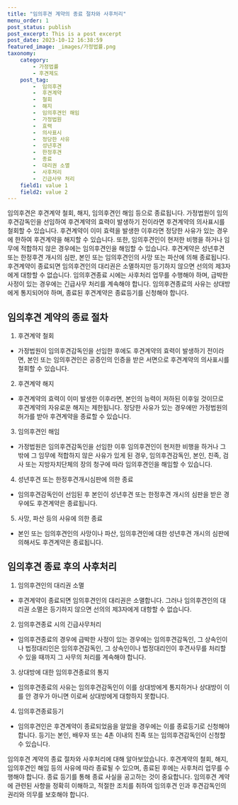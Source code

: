 ```yaml
---
title: "임의후견 계약의 종료 절차와 사후처리"
menu_order: 1
post_status: publish
post_excerpt: This is a post excerpt
post_date: 2023-10-12 16:38:59
featured_image: _images/가정법률.png
taxonomy:
    category:
        - 가정법률
        - 후견제도
    post_tag:
        -  임의후견
        -  후견계약
        -  철회
        -  해지
        -  임의후견인 해임
        -  가정법원
        -  효력
        -  의사표시
        -  정당한 사유
        -  성년후견
        -  한정후견
        -  종료
        -  대리권 소멸
        -  사후처리
        -  긴급사무 처리
    field1: value 1
    field2: value 2
---
```



임의후견은 후견계약 철회, 해지, 임의후견인 해임 등으로 종료됩니다. 가정법원이 임의후견감독인을 선임하여 후견계약의 효력이 발생하기 전이라면 후견계약의 의사표시를 철회할 수 있습니다. 후견계약이 이미 효력을 발생한 이후라면 정당한 사유가 있는 경우에 한하여 후견계약을 해지할 수 있습니다. 또한, 임의후견인이 현저한 비행을 하거나 임무에 적합하지 않은 경우에는 임의후견인을 해임할 수 있습니다. 후견계약은 성년후견 또는 한정후견 개시의 심판, 본인 또는 임의후견인의 사망 또는 파산에 의해 종료됩니다. 후견계약이 종료되면 임의후견인의 대리권은 소멸하지만 등기하지 않으면 선의의 제3자에게 대항할 수 없습니다. 임의후견종료 시에는 사후처리 업무를 수행해야 하며, 급박한 사정이 있는 경우에는 긴급사무 처리를 계속해야 합니다. 임의후견종료의 사유는 상대방에게 통지되어야 하며, 종료된 후견계약은 종료등기를 신청해야 합니다.

## 임의후견 계약의 종료 절차

1. 후견계약 철회
- 가정법원이 임의후견감독인을 선임한 후에도 후견계약의 효력이 발생하기 전이라면, 본인 또는 임의후견인은 공증인의 인증을 받은 서면으로 후견계약의 의사표시를 철회할 수 있습니다.

2. 후견계약 해지
- 후견계약의 효력이 이미 발생한 이후라면, 본인의 능력이 저하된 이후일 것이므로 후견계약의 자유로운 해지는 제한됩니다. 정당한 사유가 있는 경우에만 가정법원의 허가를 받아 후견계약을 종료할 수 있습니다.

3. 임의후견인 해임
- 가정법원은 임의후견감독인을 선임한 이후 임의후견인이 현저한 비행을 하거나 그 밖에 그 임무에 적합하지 않은 사유가 있게 된 경우, 임의후견감독인, 본인, 친족, 검사 또는 지방자치단체의 장의 청구에 따라 임의후견인을 해임할 수 있습니다.

4. 성년후견 또는 한정후견개시심판에 의한 종료
- 임의후견감독인이 선임된 후 본인이 성년후견 또는 한정후견 개시의 심판을 받은 경우에도 후견계약은 종료됩니다.

5. 사망, 파산 등의 사유에 의한 종료
- 본인 또는 임의후견인의 사망이나 파산, 임의후견인에 대한 성년후견 개시의 심판에 의해서도 후견계약은 종료됩니다.

## 임의후견 종료 후의 사후처리

1. 임의후견인의 대리권 소멸
- 후견계약이 종료되면 임의후견인의 대리권은 소멸합니다. 그러나 임의후견인의 대리권 소멸은 등기하지 않으면 선의의 제3자에게 대항할 수 없습니다.

2. 임의후견종료 시의 긴급사무처리
- 임의후견종료의 경우에 급박한 사정이 있는 경우에는 임의후견감독인, 그 상속인이나 법정대리인은 임의후견감독인, 그 상속인이나 법정대리인이 후견사무를 처리할 수 있을 때까지 그 사무의 처리를 계속해야 합니다.

3. 상대방에 대한 임의후견종료의 통지
- 임의후견종료의 사유는 임의후견감독인이 이를 상대방에게 통지하거나 상대방이 이를 안 경우가 아니면 이로써 상대방에게 대항하지 못합니다.

4. 임의후견종료등기
- 임의후견인은 후견계약이 종료되었음을 알았을 경우에는 이를 종료등기로 신청해야 합니다. 등기는 본인, 배우자 또는 4촌 이내의 친족 또는 임의후견감독인이 신청할 수 있습니다.

임의후견 계약의 종료 절차와 사후처리에 대해 알아보았습니다. 후견계약의 철회, 해지, 임의후견인 해임 등의 사유에 따라 종료될 수 있으며, 종료된 후에는 사후처리 업무를 수행해야 합니다. 종료 등기를 통해 종료 사실을 공고하는 것이 중요합니다. 임의후견 계약에 관련된 사항을 정확히 이해하고, 적절한 조치를 취하여 임의후견 인과 후견감독인의 권리와 의무를 보호해야 합니다.

